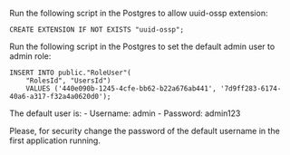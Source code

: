 Run the following script in the Postgres to allow uuid-ossp extension:
```
CREATE EXTENSION IF NOT EXISTS "uuid-ossp";
```

Run the following script in the Postgres to set the default admin user to admin role:
```
INSERT INTO public."RoleUser"(
	"RolesId", "UsersId")
	VALUES ('440e090b-1245-4cfe-bb62-b22a676ab441', '7d9ff283-6174-40a6-a317-f32a4a0620d0');
```

The default user is:
	- Username: admin
	- Password: admin123

Please, for security change the password of the default username in the first application running.

